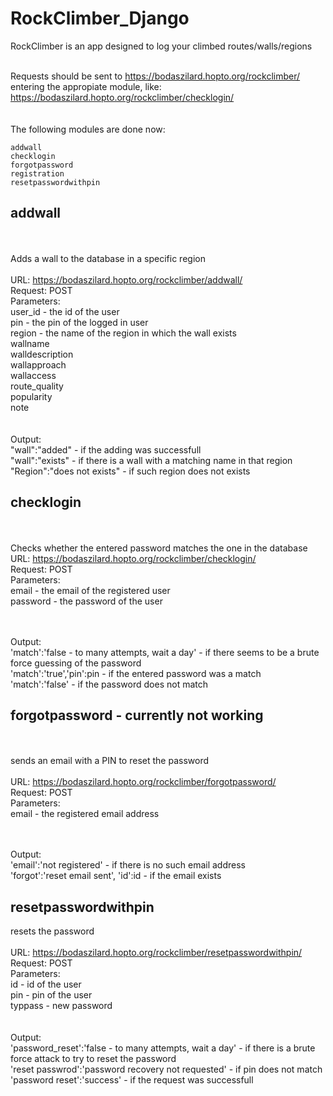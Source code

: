 # RockClimber_Django

RockClimber is an app designed to log your climbed routes/walls/regions
<br/><br/>

Requests should be sent to https://bodaszilard.hopto.org/rockclimber/ <br/>
entering the appropiate module, like:  https://bodaszilard.hopto.org/rockclimber/checklogin/<br/>
<br/><br/>
The following modules are done now:<br/>

    addwall
    checklogin
    forgotpassword
    registration
    resetpasswordwithpin

## addwall
<br/><br/>
Adds a wall to the database in a specific region<br/>
<br/>
URL: https://bodaszilard.hopto.org/rockclimber/addwall/<br/>
Request: POST<br/>
Parameters:<br/>
user_id - the id of the user<br/>
pin - the pin of the logged in user<br/>
region - the name of the region in which the wall exists<br/>
wallname<br/>
walldescription<br/>
wallapproach<br/>
wallaccess<br/>
route_quality<br/>
popularity<br/>
note<br/>
<br/><br/>
Output:<br/>
"wall":"added" - if the adding was successfull<br/>
"wall":"exists" - if there is a wall with a matching name in that region<br/>
"Region":"does not exists" - if such region does not exists<br/>


## checklogin
<br/><br/>
Checks whether the entered password matches the one in the database<br/>
URL: https://bodaszilard.hopto.org/rockclimber/checklogin/<br/>
Request: POST<br/>
Parameters:<br/>
email - the email of the registered user<br/>
password - the password of the user<br/>

<br/><br/>
Output:<br/>
'match':'false - to many attempts, wait a day' - if there seems to be a brute force guessing of the password<br/>
'match':'true','pin':pin - if the entered password was a match<br/>
'match':'false' - if the password does not match<br/>


## forgotpassword - currently not working
<br/><br/>
sends an email with a PIN to reset the password<br/>
<br/>
URL: https://bodaszilard.hopto.org/rockclimber/forgotpassword/<br/>
Request: POST<br/>
Parameters:<br/>
email - the registered email address<br/>

<br/><br/>
Output:<br/>
'email':'not registered' - if there is no such email address<br/>
'forgot':'reset email sent', 'id':id - if the email exists<br/>


## resetpasswordwithpin

resets the password
<br/><br/>
URL: https://bodaszilard.hopto.org/rockclimber/resetpasswordwithpin/<br/>
Request: POST<br/>
Parameters:<br/>
id - id of the user<br/>
pin - pin of the user<br/>
typpass - new password<br/>
<br/><br/>
Output:<br/>
'password_reset':'false - to many attempts, wait a day' - if there is a brute force attack to try to reset the password<br/>
'reset passwrod':'password recovery not requested' - if pin does not match<br/>
'password reset':'success' - if the request was successfull<br/>

